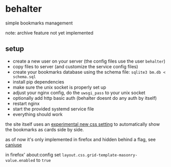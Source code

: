 # behalter

simple bookmarks management

note: archive feature not yet implemented

## setup

* create a new user on your server (the config files use the user `behalter`)
* copy files to server (and customize the service config files)
* create your bookmarks database using the schema file:
  `sqlite3 bm.db < schema.sql`
* install pip dependencies
* make sure the unix socket is properly set up
* adjust your nginx config, do the `uwsgi_pass` to your unix socket
* optionally add http basic auth (behalter doesnt do any auth by itself)
* restart nginx
* start the provided systemd service file
* everything should work

the site itself uses an [experimental new css setting](https://developer.mozilla.org/en-US/docs/Web/CSS/CSS_Grid_Layout/Masonry_Layout) to automatically show the bookmarks as cards side by side.

as of now it's only implemented in firefox and hidden behind a flag, see [caniuse](https://caniuse.com/mdn-css_properties_grid-template-rows_masonry)

in firefox' about:config set `layout.css.grid-template-masonry-value.enabled` to `true`
